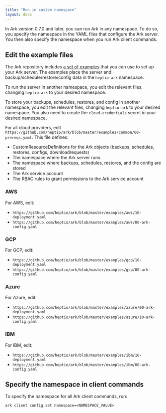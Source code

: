 ```yaml
---
title: "Run in custom namespace"
layout: docs
---
```


In Ark version 0.7.0 and later, you can run Ark in any namespace. To do so, you specify the
namespace in the YAML files that configure the Ark server. You then also specify the namespace when
you run Ark client commands.

## Edit the example files

The Ark repository includes [a set of examples][0] that you can use to set up your Ark server. The
examples place the server and backup/schedule/restore/config data in the `heptio-ark` namespace.

To run the server in another namespace, you edit the relevant files, changing `heptio-ark` to
your desired namespace.

To store your backups, schedules, restores, and config in another namespace, you edit the relevant
files, changing `heptio-ark` to your desired namespace. You also need to create the
`cloud-credentials` secret in your desired namespace.

For all cloud providers, edit `https://github.com/heptio/ark/blob/master/examples/common/00-prereqs.yaml`. This file defines:

* CustomResourceDefinitions for the Ark objects (backups, schedules, restores, configs, downloadrequests)
* The namespace where the Ark server runs
* The namespace where backups, schedules, restores, and the config are stored
* The Ark service account
* The RBAC rules to grant permissions to the Ark service account


### AWS

For AWS, edit:

* `https://github.com/heptio/ark/blob/master/examples/aws/10-deployment.yaml`
* `https://github.com/heptio/ark/blob/master/examples/aws/00-ark-config.yaml`


### GCP

For GCP, edit:

* `https://github.com/heptio/ark/blob/master/examples/gcp/10-deployment.yaml`
* `https://github.com/heptio/ark/blob/master/examples/gcp/00-ark-config.yaml`


### Azure

For Azure, edit:

* `https://github.com/heptio/ark/blob/master/examples/azure/00-ark-deployment.yaml`
* `https://github.com/heptio/ark/blob/master/examples/azure/10-ark-config.yaml`

### IBM

For IBM, edit:

* `https://github.com/heptio/ark/blob/master/examples/ibm/10-deployment.yaml`
* `https://github.com/heptio/ark/blob/master/examples/ibm/00-ark-config.yaml`

## Specify the namespace in client commands

To specify the namespace for all Ark client commands, run:

```
ark client config set namespace=<NAMESPACE_VALUE>
```



[0]: https://github.com/heptio/ark/tree/master/examples
